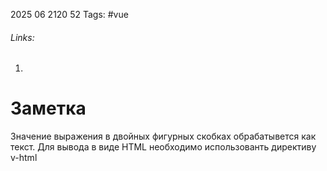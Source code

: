 2025 06 2120 52
Tags: #vue
###### Links: 
1) 
# Заметка
Значение выражения в двойных фигурных скобках обрабатывется как текст. Для вывода в виде HTML необходимо использованть директиву v-html